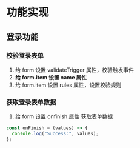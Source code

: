 # 功能实现

## 登录功能

### 校验登录表单

1.  给 form 设置 validateTrigger 属性，校验触发事件
2.  **给 form.item 设置 name 属性**
3.  给 form.item 设置 rules 属性，设置校验规则

### 获取登录表单数据

1. 给 form 设置 onfinish 属性 获取表单数据

```js
const onFinish = (values) => {
  console.log("Success:", values);
};
```
